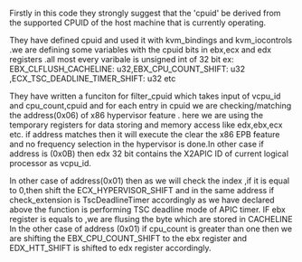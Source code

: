 Firstly in this code they strongly suggest that the 'cpuid' be derived from the supported CPUID of the host machine that is currently operating.

They have defined cpuid and used it with kvm_bindings and kvm_iocontrols .we are defining some variables with the cpuid bits in ebx,ecx  and edx registers .all most every varibale is unsigned int of 32 bit ex:  EBX_CLFLUSH_CACHELINE: u32,EBX_CPU_COUNT_SHIFT: u32 ,ECX_TSC_DEADLINE_TIMER_SHIFT: u32 etc 

They have written a funciton for filter_cpuid which takes input of vcpu_id and cpu_count,cpuid and for each entry in cpuid we are checking/matching the address(0x06) of x86 hypervisor feature  .
here we are using the temporary registers for data storing and memory access like edx,ebx,ecx etc.
if address matches then it will execute the clear the x86 EPB feature and no frequency selection in the hypervisor is done.In other case if address is (0x0B) then edx 32 bit contains the X2APIC ID of current logical processor as vcpu_id.

In other case of address(0x01) then as we will check the index ,if it is equal to 0,then shift the ECX_HYPERVISOR_SHIFT and in the same address if check_extension is TscDeadlineTimer accordingly as we have declared above the function is performing TSC deadline mode of APIC timer.
IF ebx register  is equals to ,we are flusing the byte which are stored in CACHELINE
In the other case of address (0x01) if cpu_count is greater than one then we are shifting the EBX_CPU_COUNT_SHIFT to the ebx register and EDX_HTT_SHIFT is shifted to edx register accordingly.


